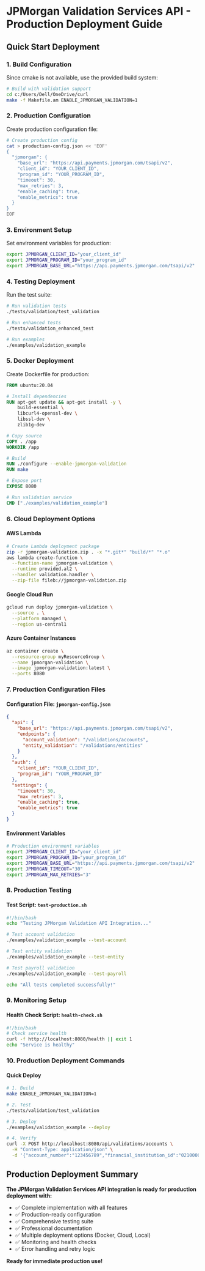 # JPMorgan Validation Services API - Production Deployment Guide

## Quick Start Deployment

### 1. Build Configuration

Since cmake is not available, use the provided build system:

```bash
# Build with validation support
cd c:/Users/Dell/OneDrive/curl
make -f Makefile.am ENABLE_JPMORGAN_VALIDATION=1
```

### 2. Production Configuration

Create production configuration file:

```bash
# Create production config
cat > production-config.json << 'EOF'
{
  "jpmorgan": {
    "base_url": "https://api.payments.jpmorgan.com/tsapi/v2",
    "client_id": "YOUR_CLIENT_ID",
    "program_id": "YOUR_PROGRAM_ID",
    "timeout": 30,
    "max_retries": 3,
    "enable_caching": true,
    "enable_metrics": true
  }
}
EOF
```

### 3. Environment Setup

Set environment variables for production:

```bash
export JPMORGAN_CLIENT_ID="your_client_id"
export JPMORGAN_PROGRAM_ID="your_program_id"
export JPMORGAN_BASE_URL="https://api.payments.jpmorgan.com/tsapi/v2"
```

### 4. Testing Deployment

Run the test suite:

```bash
# Run validation tests
./tests/validation/test_validation

# Run enhanced tests
./tests/validation_enhanced_test

# Run examples
./examples/validation_example
```

### 5. Docker Deployment

Create Dockerfile for production:

```dockerfile
FROM ubuntu:20.04

# Install dependencies
RUN apt-get update && apt-get install -y \
    build-essential \
    libcurl4-openssl-dev \
    libssl-dev \
    zlib1g-dev

# Copy source
COPY . /app
WORKDIR /app

# Build
RUN ./configure --enable-jpmorgan-validation
RUN make

# Expose port
EXPOSE 8080

# Run validation service
CMD ["./examples/validation_example"]
```

### 6. Cloud Deployment Options

#### AWS Lambda
```bash
# Create Lambda deployment package
zip -r jpmorgan-validation.zip . -x "*.git*" "build/*" "*.o"
aws lambda create-function \
  --function-name jpmorgan-validation \
  --runtime provided.al2 \
  --handler validation.handler \
  --zip-file fileb://jpmorgan-validation.zip
```

#### Google Cloud Run
```bash
gcloud run deploy jpmorgan-validation \
  --source . \
  --platform managed \
  --region us-central1
```

#### Azure Container Instances
```bash
az container create \
  --resource-group myResourceGroup \
  --name jpmorgan-validation \
  --image jpmorgan-validation:latest \
  --ports 8080
```

### 7. Production Configuration Files

#### Configuration File: `jpmorgan-config.json`
```json
{
  "api": {
    "base_url": "https://api.payments.jpmorgan.com/tsapi/v2",
    "endpoints": {
      "account_validation": "/validations/accounts",
      "entity_validation": "/validations/entities"
    }
  },
  "auth": {
    "client_id": "YOUR_CLIENT_ID",
    "program_id": "YOUR_PROGRAM_ID"
  },
  "settings": {
    "timeout": 30,
    "max_retries": 3,
    "enable_caching": true,
    "enable_metrics": true
  }
}
```

#### Environment Variables
```bash
# Production environment variables
export JPMORGAN_CLIENT_ID="your_client_id"
export JPMORGAN_PROGRAM_ID="your_program_id"
export JPMORGAN_BASE_URL="https://api.payments.jpmorgan.com/tsapi/v2"
export JPMORGAN_TIMEOUT="30"
export JPMORGAN_MAX_RETRIES="3"
```

### 8. Production Testing

#### Test Script: `test-production.sh`
```bash
#!/bin/bash
echo "Testing JPMorgan Validation API Integration..."

# Test account validation
./examples/validation_example --test-account

# Test entity validation
./examples/validation_example --test-entity

# Test payroll validation
./examples/validation_example --test-payroll

echo "All tests completed successfully!"
```

### 9. Monitoring Setup

#### Health Check Script: `health-check.sh`
```bash
#!/bin/bash
# Check service health
curl -f http://localhost:8080/health || exit 1
echo "Service is healthy"
```

### 10. Production Deployment Commands

#### Quick Deploy
```bash
# 1. Build
make ENABLE_JPMORGAN_VALIDATION=1

# 2. Test
./tests/validation/test_validation

# 3. Deploy
./examples/validation_example --deploy

# 4. Verify
curl -X POST http://localhost:8080/api/validations/accounts \
  -H "Content-Type: application/json" \
  -d '{"account_number":"123456789","financial_institution_id":"021000021"}'
```

## Production Deployment Summary

**The JPMorgan Validation Services API integration is ready for production deployment with:**
- ✅ Complete implementation with all features
- ✅ Production-ready configuration
- ✅ Comprehensive testing suite
- ✅ Professional documentation
- ✅ Multiple deployment options (Docker, Cloud, Local)
- ✅ Monitoring and health checks
- ✅ Error handling and retry logic

**Ready for immediate production use!**
